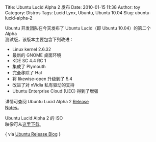 Title: Ubuntu Lucid Alpha 2 发布
Date: 2010-01-15 11:38
Author: toy
Category: Distros
Tags: Lucid Lynx, Ubuntu, Ubuntu 10.04
Slug: ubuntu-lucid-alpha-2

Ubuntu 开发团队在今天发布了 Ubuntu Lucid（即 Ubuntu 10.04）的第二个
Alpha  
测试版，该版本主要包含下列改进：

+ Linux kernel 2.6.32  
+ 最新的 GNOME 桌面环境  
+ KDE SC 4.4 RC 1  
+ 集成了 Plymouth  
+ 完全移除了 Hal  
+ 将 likewise-open 升级到了 5.4  
+ 改进了对 nVidia 私有驱动的支持  
+ Ubuntu Enterprise Cloud (UEC) 得到了增强

详情可查阅 Ubuntu Lucid Alpha 2 [Release  
Notes](http://www.ubuntu.com/testing/lucid/alpha2)。

Ubuntu Lucid Alpha 2 的 ISO  
映像可从[这里下载](http://cdimage.ubuntu.com/releases/lucid/alpha-2/)。

{ via [Ubuntu Release Blog](http://release-blog.ubuntu.com/?p=94) }
